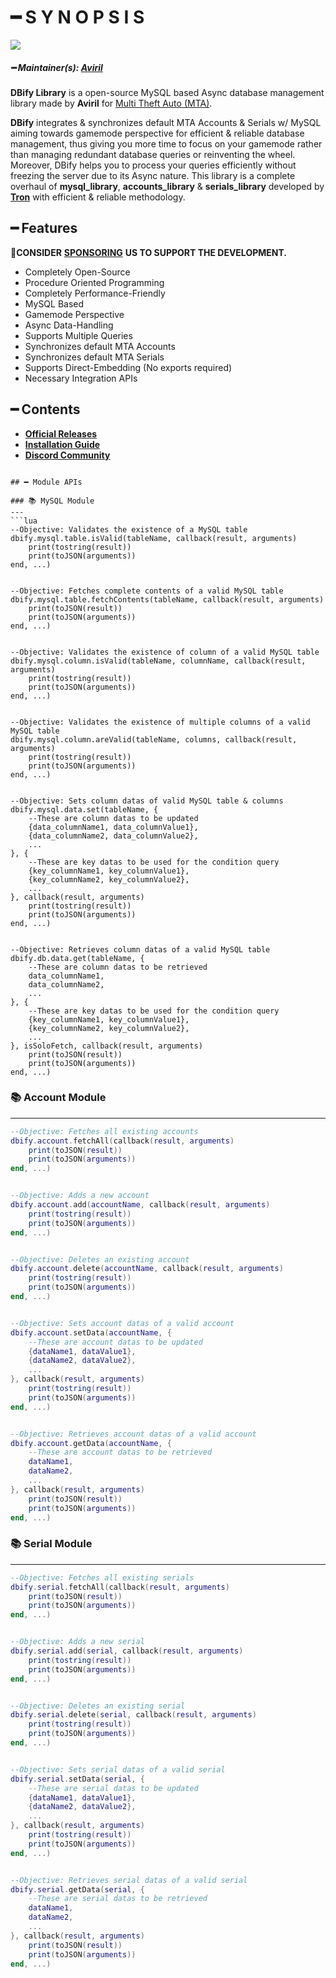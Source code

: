 # ━ S Y N O P S I S

![](https://raw.githubusercontent.com/ov-sa/DBify-Library/Documentation/assets/dbify_banner.png)

##### ━ Maintainer(s): [Aviril](https://github.com/Aviril)

**DBify Library** is a open-source MySQL based Async database management library made by **Aviril** for [Multi Theft Auto \(MTA\)](https://multitheftauto.com/).

**DBify** integrates & synchronizes default MTA Accounts & Serials w/ MySQL aiming towards gamemode perspective for efficient & reliable database management, thus giving you more time to focus on your gamemode rather than managing redundant database queries or reinventing the wheel. Moreover, DBify helps you to process your queries efficiently without freezing the server due to its Async nature. This library is a complete overhaul of **mysql_library**, **accounts_library** & **serials_library** developed by **[Tron](https://github.com/OvileAmriam)** with efficient & reliable methodology.

## ━ Features

💎**CONSIDER** [**SPONSORING**](https://ko-fi.com/ovileamriam) **US TO SUPPORT THE DEVELOPMENT.**

* Completely Open-Source
* Procedure Oriented Programming
* Completely Performance-Friendly
* MySQL Based
* Gamemode Perspective
* Async Data-Handling
* Supports Multiple Queries
* Synchronizes default MTA Accounts
* Synchronizes default MTA Serials
* Supports Direct-Embedding (No exports required)
* Necessary Integration APIs

## ━ Contents

* [**Official Releases**](https://github.com/OvileAmriam/MTA-DBify-Library/releases)
* [**Installation Guide**](https://github.com/ov-sa/DBify-Library/wiki)
* [**Discord Community**](http://discord.gg/sVCnxPW)

```

## ━ Module APIs

### 📚 MySQL Module
---
```lua
--Objective: Validates the existence of a MySQL table
dbify.mysql.table.isValid(tableName, callback(result, arguments)
    print(tostring(result))
    print(toJSON(arguments))
end, ...)


--Objective: Fetches complete contents of a valid MySQL table
dbify.mysql.table.fetchContents(tableName, callback(result, arguments)
    print(toJSON(result))
    print(toJSON(arguments))
end, ...)


--Objective: Validates the existence of column of a valid MySQL table
dbify.mysql.column.isValid(tableName, columnName, callback(result, arguments)
    print(tostring(result))
    print(toJSON(arguments))
end, ...)


--Objective: Validates the existence of multiple columns of a valid MySQL table
dbify.mysql.column.areValid(tableName, columns, callback(result, arguments)
    print(tostring(result))
    print(toJSON(arguments))
end, ...)


--Objective: Sets column datas of valid MySQL table & columns
dbify.mysql.data.set(tableName, {
    --These are column datas to be updated
    {data_columnName1, data_columnValue1},
    {data_columnName2, data_columnValue2},
    ...
}, {
    --These are key datas to be used for the condition query
    {key_columnName1, key_columnValue1},
    {key_columnName2, key_columnValue2},
    ...
}, callback(result, arguments)
    print(tostring(result))
    print(toJSON(arguments))
end, ...)


--Objective: Retrieves column datas of a valid MySQL table
dbify.db.data.get(tableName, {
    --These are column datas to be retrieved
    data_columnName1,
    data_columnName2,
    ...
}, {
    --These are key datas to be used for the condition query
    {key_columnName1, key_columnValue1},
    {key_columnName2, key_columnValue2},
    ...
}, isSoloFetch, callback(result, arguments)
    print(toJSON(result))
    print(toJSON(arguments))
end, ...)
```

### 📚 Account Module
---
```lua
--Objective: Fetches all existing accounts
dbify.account.fetchAll(callback(result, arguments)
    print(toJSON(result))
    print(toJSON(arguments))
end, ...)


--Objective: Adds a new account
dbify.account.add(accountName, callback(result, arguments)
    print(tostring(result))
    print(toJSON(arguments))
end, ...)


--Objective: Deletes an existing account
dbify.account.delete(accountName, callback(result, arguments)
    print(tostring(result))
    print(toJSON(arguments))
end, ...)


--Objective: Sets account datas of a valid account
dbify.account.setData(accountName, {
    --These are account datas to be updated
    {dataName1, dataValue1},
    {dataName2, dataValue2},
    ...
}, callback(result, arguments)
    print(tostring(result))
    print(toJSON(arguments))
end, ...)


--Objective: Retrieves account datas of a valid account
dbify.account.getData(accountName, {
    --These are account datas to be retrieved
    dataName1,
    dataName2,
    ...
}, callback(result, arguments)
    print(toJSON(result))
    print(toJSON(arguments))
end, ...)
```

### 📚 Serial Module
---
```lua
--Objective: Fetches all existing serials
dbify.serial.fetchAll(callback(result, arguments)
    print(toJSON(result))
    print(toJSON(arguments))
end, ...)


--Objective: Adds a new serial
dbify.serial.add(serial, callback(result, arguments)
    print(tostring(result))
    print(toJSON(arguments))
end, ...)


--Objective: Deletes an existing serial
dbify.serial.delete(serial, callback(result, arguments)
    print(tostring(result))
    print(toJSON(arguments))
end, ...)


--Objective: Sets serial datas of a valid serial
dbify.serial.setData(serial, {
    --These are serial datas to be updated
    {dataName1, dataValue1},
    {dataName2, dataValue2},
    ...
}, callback(result, arguments)
    print(tostring(result))
    print(toJSON(arguments))
end, ...)


--Objective: Retrieves serial datas of a valid serial
dbify.serial.getData(serial, {
    --These are serial datas to be retrieved
    dataName1,
    dataName2,
    ...
}, callback(result, arguments)
    print(toJSON(result))
    print(toJSON(arguments))
end, ...)
```
